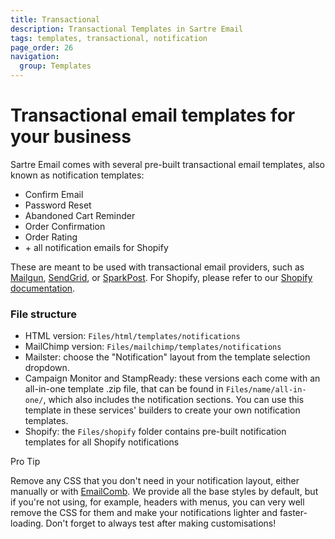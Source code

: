 ```yaml
---
title: Transactional
description: Transactional Templates in Sartre Email
tags: templates, transactional, notification
page_order: 26
navigation:
  group: Templates
---
```


# Transactional email templates for your business

Sartre Email comes with several pre-built transactional email templates, also known as notification templates:

- Confirm Email
- Password Reset
- Abandoned Cart Reminder
- Order Confirmation
- Order Rating
- \+ all notification emails for Shopify

These are meant to be used with transactional email providers, such as [Mailgun](https://www.mailgun.com/), [SendGrid](https://sendgrid.com/), or [SparkPost](https://www.sparkpost.com/). For Shopify, please refer to our [Shopify documentation](../../integrations/shopify).

### File structure

- HTML version: `Files/html/templates/notifications`
- MailChimp version: `Files/mailchimp/templates/notifications`
- Mailster: choose the "Notification" layout from the template selection dropdown.
- Campaign Monitor and StampReady: these versions each come with an all-in-one template .zip file, that can be found in `Files/name/all-in-one/`, which also includes the notification sections. You can use this template in these services' builders to create your own notification templates.
- Shopify: the `Files/shopify` folder contains pre-built notification templates for all Shopify notifications

<div class="bg-blue-lightest border-l-4 border-blue p-4 mb-4" role="alert">
  <p class="font-sans font-bold m-0 text-md text-blue-dark">Pro Tip</p>
  <p class="m-0 text-md text-blue-dark">Remove any CSS that you don't need in your notification layout, either manually or with <a href="https://emailcomb.com/" target="_blank" rel="noopener">EmailComb</a>. We provide all the base styles by default, but if you're not using, for example, headers with menus, you can very well remove the CSS for them and make your notifications lighter and faster-loading. Don't forget to always test after making customisations!</p>
</div>
